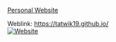 [Personal Website](https://tatwik19.github.io/)

Weblink: https://tatwik19.github.io/  </br>
[![Website](https://img.shields.io/badge/Website-Visit-blue)](https://tatwik19.github.io)